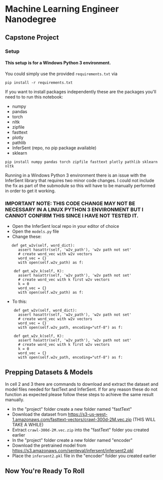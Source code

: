 # Machine Learning Engineer Nanodegree

## Capstone Project

### Setup

#### This setup is for a Windows Python 3 environment.

You could simply use the provided `requirements.txt` via
```
pip install -r requirements.txt
```

If you want to install packages independently these are the packages you'll need to to run this notebook:
* numpy
* pandas
* torch
* nltk
* zipfile
* fasttext
* plotly
* pathlib
* InferSent (repo, no pip package available)
* sklearn

```
pip install numpy pandas torch zipfile fasttext plotly pathlib sklearn nltk
```

Running in a Windows Python 3 environment there is an issue with the InferSent library that requires two minor code changes. I could not include the fix as part of the submodule so this will have to be manually performed in order to get it working.

### IMPORTANT NOTE: THIS CODE CHANGE MAY NOT BE NECESSARY IN A LINUX PYTHON 3 ENVIRONMENT BUT I CANNOT CONFIRM THIS SINCE I HAVE NOT TESTED IT.

  * Open the InferSent local repo in your editor of choice
  * Open the `models.py` file
  * Change these:
  ```
     def get_w2v(self, word_dict):
        assert hasattr(self, 'w2v_path'), 'w2v path not set'
        # create word_vec with w2v vectors
        word_vec = {}
        with open(self.w2v_path) as f:
  ```
  ```
      def get_w2v_k(self, K):
        assert hasattr(self, 'w2v_path'), 'w2v path not set'
        # create word_vec with k first w2v vectors
        k = 0
        word_vec = {}
        with open(self.w2v_path) as f:
  ```
  * To this:
  ```
      def get_w2v(self, word_dict):
        assert hasattr(self, 'w2v_path'), 'w2v path not set'
        # create word_vec with w2v vectors
        word_vec = {}
        with open(self.w2v_path, encoding="utf-8") as f:
  ```
  ```
      def get_w2v_k(self, K):
        assert hasattr(self, 'w2v_path'), 'w2v path not set'
        # create word_vec with k first w2v vectors
        k = 0
        word_vec = {}
        with open(self.w2v_path, encoding="utf-8") as f:
  ```
## Prepping Datasets & Models

In cell 2 and 3 there are commands to download and extract the dataset and model files needed for fastText and InferSent. If for any reason these do not function as expected please follow these steps to achieve the same result manually.

* In the "project" folder create a new folder named "fastText"
* Download the dataset from https://s3-us-west-1.amazonaws.com/fasttext-vectors/crawl-300d-2M.vec.zip (THIS WILL TAKE A WHILE)
* Extract `crawl-300d-2M.vec.zip` into the "fastText" folder you created earlier
* In the "project" folder create a new folder named "encoder"
* Download the pretrained model from https://s3.amazonaws.com/senteval/infersent/infersent2.pkl
* Place the `infersent2.pkl` file in the "encoder" folder you created earlier

## Now You're Ready To Roll
